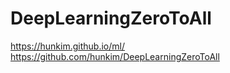 # DeepLearningZeroToAll

https://hunkim.github.io/ml/
https://github.com/hunkim/DeepLearningZeroToAll

